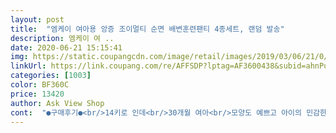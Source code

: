 ```yaml
---
layout: post 
title:  "엠케이 여아용 앙증 조이멀티 순면 배변훈련팬티 4종세트, 랜덤 발송" 
description: 엠케이 여 ..
date: 2020-06-21 15:15:41 
img: https://static.coupangcdn.com/image/retail/images/2019/03/06/21/0/05e29caa-84bf-496b-9cd0-f4724da27275.jpg 
linkUrl: https://link.coupang.com/re/AFFSDP?lptag=AF3600438&subid=ahnPublicAsk&pageKey=195417865&itemId=561230969&vendorItemId=4475228606&traceid=V0-113-d69bff4608242619 
categories: [1003] 
color: BF360C 
price: 13420 
author: Ask View Shop 
cont:  "●구매후기●<br/>14키로 인데<br/>30개월 여아<br/>모양도 예쁘고 아이의 민감한 부위에 닿는것이라 신경씌였는데 천부분도 좋네요<br/>배변훈련 하느라 샀는데 안에 면이 거칠해서 그런지 아프다고 함<br/>허벅지가 꽉껴요.<br/>좀 불편해보녀요<br/>" 
---
```

